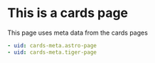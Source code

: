 
# This is a cards page

This page uses meta data from the cards pages

```yaml cards
- uid: cards-meta.astro-page
- uid: cards-meta.tiger-page
```
